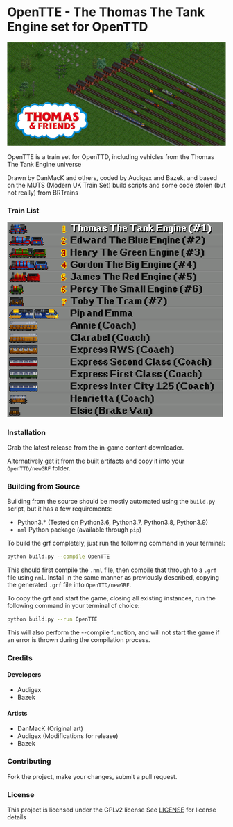 # OpenTTE - The Thomas The Tank Engine set for OpenTTD
![Thomas and Friends](banner.png)

OpenTTE is a train set for OpenTTD, including vehicles from the Thomas The Tank Engine universe

Drawn by DanMacK and others, coded by Audigex and Bazek, and based on the MUTS (Modern UK Train Set) build scripts and some code stolen (but not really) from BRTrains

### Train List
![Thomas and Friends](vehicles.png)

### Installation
Grab the latest release from the in-game content downloader.

Alternatively get it from the built artifacts and copy it into your `OpenTTD/newGRF` folder.

### Building from Source
Building from the source should be mostly automated using the `build.py` script, but it has a few requirements:
  - Python3.* (Tested on Python3.6, Python3.7, Python3.8, Python3.9)
  - `nml` Python package (available through `pip`)
  
To build the grf completely, just run the following command in your terminal:
```bash
python build.py --compile OpenTTE
```
This should first compile the `.nml` file, then compile that through to a `.grf` file using `nml`.  Install in the same manner
as previously described, copying the generated `.grf` file into `OpenTTD/newGRF`.

To copy the grf and start the game, closing all existing instances, run the following command in your terminal of choice:
```bash
python build.py --run OpenTTE
```
This will also perform the --compile function, and will not start the game if an error is thrown during the compilation process.


### Credits

#### Developers

- Audigex
- Bazek

#### Artists

- DanMacK (Original art)
- Audigex (Modifications for release)
- Bazek

### Contributing
Fork the project, make your changes, submit a pull request. 

### License
This project is licensed under the GPLv2 license
See [LICENSE](./LICENSE) for license details
